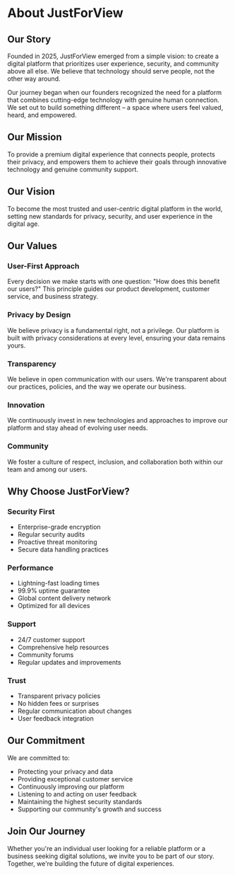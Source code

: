 # About JustForView

## Our Story

Founded in 2025, JustForView emerged from a simple vision: to create a digital platform that prioritizes user experience, security, and community above all else. We believe that technology should serve people, not the other way around.

Our journey began when our founders recognized the need for a platform that combines cutting-edge technology with genuine human connection. We set out to build something different – a space where users feel valued, heard, and empowered.

## Our Mission

To provide a premium digital experience that connects people, protects their privacy, and empowers them to achieve their goals through innovative technology and genuine community support.

## Our Vision

To become the most trusted and user-centric digital platform in the world, setting new standards for privacy, security, and user experience in the digital age.

## Our Values

### User-First Approach

Every decision we make starts with one question: "How does this benefit our users?" This principle guides our product development, customer service, and business strategy.

### Privacy by Design

We believe privacy is a fundamental right, not a privilege. Our platform is built with privacy considerations at every level, ensuring your data remains yours.

### Transparency

We believe in open communication with our users. We're transparent about our practices, policies, and the way we operate our business.

### Innovation

We continuously invest in new technologies and approaches to improve our platform and stay ahead of evolving user needs.

### Community

We foster a culture of respect, inclusion, and collaboration both within our team and among our users.

## Why Choose JustForView?

### Security First

- Enterprise-grade encryption
- Regular security audits
- Proactive threat monitoring
- Secure data handling practices

### Performance

- Lightning-fast loading times
- 99.9% uptime guarantee
- Global content delivery network
- Optimized for all devices

### Support

- 24/7 customer support
- Comprehensive help resources
- Community forums
- Regular updates and improvements

### Trust

- Transparent privacy policies
- No hidden fees or surprises
- Regular communication about changes
- User feedback integration

## Our Commitment

We are committed to:

- Protecting your privacy and data
- Providing exceptional customer service
- Continuously improving our platform
- Listening to and acting on user feedback
- Maintaining the highest security standards
- Supporting our community's growth and success

## Join Our Journey

Whether you're an individual user looking for a reliable platform or a business seeking digital solutions, we invite you to be part of our story. Together, we're building the future of digital experiences.
